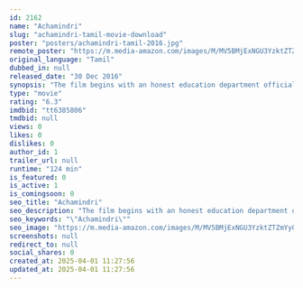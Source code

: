 ```yaml
---
id: 2162
name: "Achamindri"
slug: "achamindri-tamil-movie-download"
poster: "posters/achamindri-tamil-2016.jpg"
remote_poster: "https://m.media-amazon.com/images/M/MV5BMjExNGU3YzktZTZmYy00ZTdiLWE3NjMtMTA3MDRmYWMzZjAyXkEyXkFqcGdeQXVyMTEzNzg0Mjkx._V1_SX300.jpg"
original_language: "Tamil"
dubbed_in: null
released_date: "30 Dec 2016"
synopsis: "The film begins with an honest education department official (Thalaivasal Vijay) dying in a bomb blast. Then, we are introduced to Sakthi (Vijay Vasanth), a pickpocket, who is attracted towards Malarvizhi (Srushti Dange), a middle..."
type: "movie"
rating: "6.3"
imdbid: "tt6385806"
tmdbid: null
views: 0
likes: 0
dislikes: 0
author_id: 1
trailer_url: null
runtime: "124 min"
is_featured: 0
is_active: 1
is_comingsoon: 0
seo_title: "Achamindri"
seo_description: "The film begins with an honest education department official (Thalaivasal Vijay) dying in a bomb blast. Then, we are introduced to Sakthi (Vijay Vasanth), a pickpocket, who is attracted towards Malarvizhi (Srushti Dange), a middle..."
seo_keywords: "\"Achamindri\""
seo_image: "https://m.media-amazon.com/images/M/MV5BMjExNGU3YzktZTZmYy00ZTdiLWE3NjMtMTA3MDRmYWMzZjAyXkEyXkFqcGdeQXVyMTEzNzg0Mjkx._V1_SX300.jpg"
screenshots: null
redirect_to: null
social_shares: 0
created_at: 2025-04-01 11:27:56
updated_at: 2025-04-01 11:27:56
---
```


